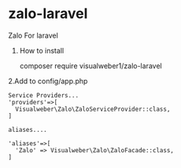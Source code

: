 # zalo-laravel
Zalo For laravel
1. How to install

    composer require visualweber1/zalo-laravel
    
2.Add to config/app.php

    Service Providers...
    'providers'=>[
      Visualweber\Zalo\ZaloServiceProvider::class,
    ]
    
    aliases....
    
    'aliases'=>[
      'Zalo' => Visualweber\Zalo\ZaloFacade::class,
    ]
